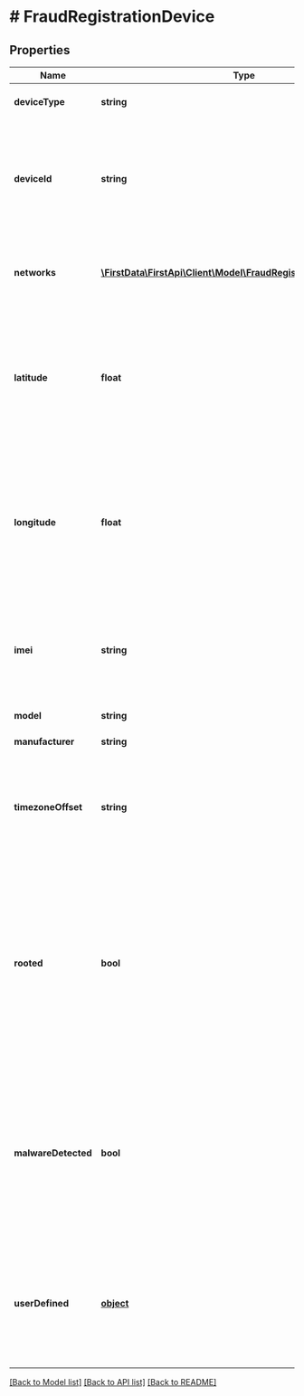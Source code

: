 # # FraudRegistrationDevice

## Properties

Name | Type | Description | Notes
------------ | ------------- | ------------- | -------------
**deviceType** | **string** | Defines the type of this object. | 
**deviceId** | **string** | The unique ID of the device. Must be unique for the entire system (not just within a specific merchant or industry). | 
**networks** | [**\FirstData\FirstApi\Client\Model\FraudRegistrationDeviceItems[]**](FraudRegistrationDeviceItems.md) | Information about the networks associated with the device. | [optional] 
**latitude** | **float** | The GPS decimal latitude, ranging from (-90.0 to 90.0) where positive numbers indicate locations North of the equator. | [optional] 
**longitude** | **float** | The GPS decimal longitude, ranging from (-180.0 to 180.0) where positive numbers indicate locations East of the IERS Reference Meridian. | [optional] 
**imei** | **string** | The device&#39;s International Mobile Equipment Identity (IMEI) as described in IETF RFC7254. | [optional] 
**model** | **string** | The device&#39;s model name. | [optional] 
**manufacturer** | **string** | The device&#39;s manufacturer. | [optional] 
**timezoneOffset** | **string** | The timezone offset from UTC to the devices timezone configuration, specified in the format +hh:mm. | [optional] 
**rooted** | **bool** | A flag indicating that the device has been altered to allow privileged access to users. This flag should only be set to false if a test was performed and the result was negative. Leave unset otherwise. | [optional] 
**malwareDetected** | **bool** | A flag indicating that malware was detected on the mobile phone. This flag should only be set to false if a test was performed and the result was negative. Leave unset otherwise. | [optional] 
**userDefined** | [**object**](.md) | A JSON object that can carry any additional information about the device that might be helpful for fraud detection. | [optional] 

[[Back to Model list]](../../README.md#documentation-for-models) [[Back to API list]](../../README.md#documentation-for-api-endpoints) [[Back to README]](../../README.md)


